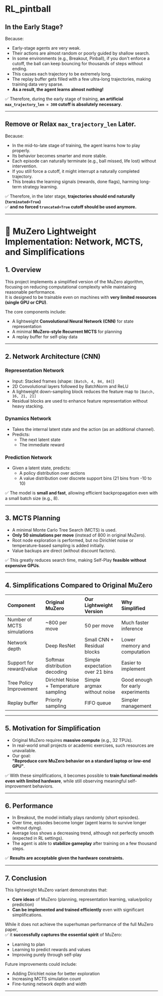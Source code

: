 # RL_pintball

## In the Early Stage?

Because:

- Early-stage agents are very weak.
- Their actions are almost random or poorly guided by shallow search.
- In some environments (e.g., Breakout, Pinball), if you don't enforce a cutoff, the ball can keep bouncing for thousands of steps without ending.
- This causes each trajectory to be extremely long.
- The replay buffer gets filled with a few ultra-long trajectories, making training data very sparse.
- **As a result, the agent learns almost nothing!**

✅ Therefore, during the early stage of training, **an artificial `max_trajectory_len = 300` cutoff is absolutely necessary**.

---

## Remove or Relax `max_trajectory_len` Later.

Because:

- In the mid-to-late stage of training, the agent learns how to play properly.
- Its behavior becomes smarter and more stable.
- Each episode can naturally terminate (e.g., ball missed, life lost) without intervention.
- If you still force a cutoff, it might interrupt a naturally completed trajectory.
- This breaks the learning signals (rewards, done flags), harming long-term strategy learning.

✅ Therefore, in the later stage, **trajectories should end naturally (`terminated=True`)**  
✅ **and no forced `truncated=True` cutoff should be used anymore.**


---

# 📄 MuZero Lightweight Implementation: Network, MCTS, and Simplifications

## 1. Overview

This project implements a simplified version of the MuZero algorithm, focusing on reducing computational complexity while maintaining reasonable performance.  
It is designed to be trainable even on machines with **very limited resources (single GPU or CPU)**.

The core components include:

- A lightweight **Convolutional Neural Network (CNN)** for state representation
- A minimal **MuZero-style Recurrent MCTS** for planning
- A replay buffer for self-play data

---

## 2. Network Architecture (CNN)

### Representation Network

- Input: Stacked frames (shape: `[Batch, 4, 84, 84]`)
- 2D Convolutional layers followed by BatchNorm and ReLU
- A lightweight down-sampling block reduces the feature map to `[Batch, 16, 21, 21]`
- Residual blocks are used to enhance feature representation without heavy stacking.

### Dynamics Network

- Takes the internal latent state and the action (as an additional channel).
- Predicts:
  - The next latent state
  - The immediate reward

### Prediction Network

- Given a latent state, predicts:
  - A policy distribution over actions
  - A value distribution over discrete support bins (21 bins from -10 to 10)

✅ The model is **small and fast**, allowing efficient backpropagation even with a small batch size (e.g., 8).

---

## 3. MCTS Planning

- A minimal Monte Carlo Tree Search (MCTS) is used.
- **Only 50 simulations per move** (instead of 800 in original MuZero).
- Root node exploration is performed, but no Dirichlet noise or temperature-based sampling is added initially.
- Value backups are direct (without discount factors).

✅ This greatly reduces search time, making Self-Play **feasible without expensive GPUs**.

---

## 4. Simplifications Compared to Original MuZero

| Component | Original MuZero | Our Lightweight Version | Why Simplified |
|:---|:---|:---|:---|
| Number of MCTS simulations | ~800 per move | 50 per move | Much faster inference |
| Network depth | Deep ResNet | Small CNN + Residual blocks | Lower memory and computation |
| Support for reward/value | Softmax distribution decoding | Simple expectation over 21 bins | Easier to implement |
| Tree Policy Improvement | Dirichlet Noise + Temperature sampling | Simple argmax without noise | Good enough for early experiments |
| Replay buffer | Priority sampling | FIFO queue | Simpler management |

---

## 5. Motivation for Simplification

- Original MuZero requires **massive compute** (e.g., 32 TPUs).
- In real-world small projects or academic exercises, such resources are unavailable.
- Our goal:  
  **"Reproduce core MuZero behavior on a standard laptop or low-end GPU"**.

✅ With these simplifications, it becomes possible to **train functional models even with limited hardware**, while still observing meaningful self-improvement behaviors.

---

## 6. Performance

- In Breakout, the model initially plays randomly (short episodes).
- Over time, episodes become longer (agent learns to survive longer without dying).
- Average loss shows a decreasing trend, although not perfectly smooth (expected in RL settings).
- The agent is able to **stabilize gameplay** after training on a few thousand steps.

✅ **Results are acceptable given the hardware constraints.**

---

## 7. Conclusion

This lightweight MuZero variant demonstrates that:

- **Core ideas** of MuZero (planning, representation learning, value/policy prediction)  
- **Can be implemented and trained efficiently** even with significant simplifications.

While it does not achieve the superhuman performance of the full MuZero paper,  
✅ it **successfully captures the essential spirit** of MuZero:

- Learning to plan
- Learning to predict rewards and values
- Improving purely through self-play

Future improvements could include:

- Adding Dirichlet noise for better exploration
- Increasing MCTS simulation count
- Fine-tuning network depth and width

---

